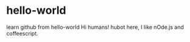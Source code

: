 # hello-world
learn github from hello-world
Hi humans! hubot here, I like nOde.js and coffeescript.
